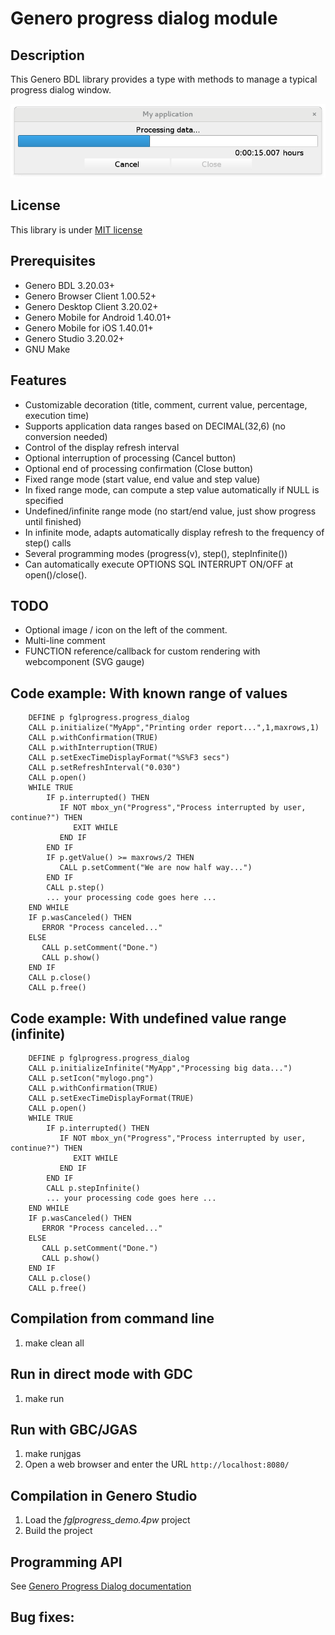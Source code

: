 # Genero progress dialog module

## Description

This Genero BDL library provides a type with methods to manage a typical progress dialog window.

![Genero Progress Dialog demo (GDC)](https://github.com/FourjsGenero/fgl_progress/raw/master/docs/fglprogress-screen-001.png)

## License

This library is under [MIT license](./LICENSE)

## Prerequisites

* Genero BDL 3.20.03+
* Genero Browser Client 1.00.52+
* Genero Desktop Client 3.20.02+
* Genero Mobile for Android 1.40.01+
* Genero Mobile for iOS 1.40.01+
* Genero Studio 3.20.02+
* GNU Make

## Features

* Customizable decoration (title, comment, current value, percentage, execution time)
* Supports application data ranges based on DECIMAL(32,6) (no conversion needed)
* Control of the display refresh interval
* Optional interruption of processing (Cancel button)
* Optional end of processing confirmation (Close button)
* Fixed range mode (start value, end value and step value)
* In fixed range mode, can compute a step value automatically if NULL is specified
* Undefined/infinite range mode (no start/end value, just show progress until finished)
* In infinite mode, adapts automatically display refresh to the frequency of step() calls
* Several programming modes (progress(v), step(), stepInfinite())
* Can automatically execute OPTIONS SQL INTERRUPT ON/OFF at open()/close().

## TODO

* Optional image / icon on the left of the comment.
* Multi-line comment
* FUNCTION reference/callback for custom rendering with webcomponent (SVG gauge)

## Code example: With known range of values

```
    DEFINE p fglprogress.progress_dialog
    CALL p.initialize("MyApp","Printing order report...",1,maxrows,1)
    CALL p.withConfirmation(TRUE)
    CALL p.withInterruption(TRUE)
    CALL p.setExecTimeDisplayFormat("%S%F3 secs")
    CALL p.setRefreshInterval("0.030")
    CALL p.open()
    WHILE TRUE
        IF p.interrupted() THEN
           IF NOT mbox_yn("Progress","Process interrupted by user, continue?") THEN
              EXIT WHILE
           END IF
        END IF
        IF p.getValue() >= maxrows/2 THEN
           CALL p.setComment("We are now half way...")
        END IF
        CALL p.step()
        ... your processing code goes here ...
    END WHILE
    IF p.wasCanceled() THEN
       ERROR "Process canceled..."
    ELSE
       CALL p.setComment("Done.")
       CALL p.show()
    END IF
    CALL p.close()
    CALL p.free()

```

## Code example: With undefined value range (infinite)

```
    DEFINE p fglprogress.progress_dialog
    CALL p.initializeInfinite("MyApp","Processing big data...")
    CALL p.setIcon("mylogo.png")
    CALL p.withConfirmation(TRUE)
    CALL p.setExecTimeDisplayFormat(TRUE)
    CALL p.open()
    WHILE TRUE
        IF p.interrupted() THEN
           IF NOT mbox_yn("Progress","Process interrupted by user, continue?") THEN
              EXIT WHILE
           END IF
        END IF
        CALL p.stepInfinite()
        ... your processing code goes here ...
    END WHILE
    IF p.wasCanceled() THEN
       ERROR "Process canceled..."
    ELSE
       CALL p.setComment("Done.")
       CALL p.show()
    END IF
    CALL p.close()
    CALL p.free()
```


## Compilation from command line

1. make clean all

## Run in direct mode with GDC

1. make run

## Run with GBC/JGAS

1. make runjgas
2. Open a web browser and enter the URL ``http://localhost:8080/``

## Compilation in Genero Studio

1. Load the *fglprogress_demo.4pw* project
2. Build the project

## Programming API

See [Genero Progress Dialog documentation](http://htmlpreview.github.io/?github.com/FourjsGenero/fgl_progress/raw/master/docs/fglprogress.html)

## Bug fixes:

